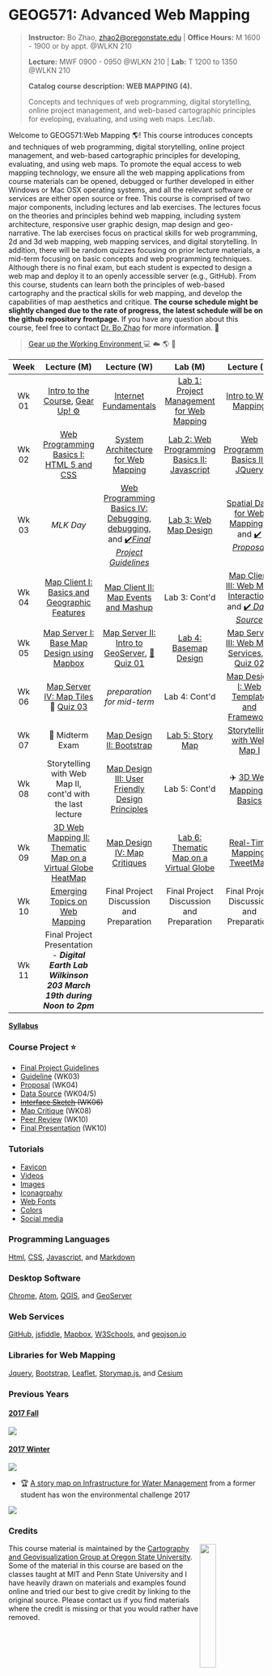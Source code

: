 # GEOG571: Advanced Web Mapping

>**Instructor:** Bo Zhao, zhao2@oregonstate.edu | **Office Hours:** M 1600 - 1900 or by appt. @WLKN 210
>
>**Lecture:** MWF 0900 - 0950 @WLKN 210 | **Lab:** T 1200 to 1350 @WLKN 210
>
>**Catalog course description: WEB MAPPING (4).**
>
>Concepts and techniques of web programming, digital storytelling, online project management, and web-based cartographic principles for eveloping, evaluating, and using web maps. Lec/lab.


Welcome to GEOG571:Web Mapping :earth_americas:! This course introduces concepts and techniques of web programming, digital storytelling, online project management, and web-based cartographic principles for developing, evaluating, and using web maps. To promote the equal access to web mapping technology, we ensure all the web mapping applications from course materials can be opened, debugged or further developed in either Windows or Mac OSX operating systems, and all the relevant software or services are either open source or free. This course is comprised of two major components, including lectures and lab exercises. The lectures focus on the theories and principles behind web mapping, including system architecture, responsive user graphic design, map design and geo-narrative. The lab exercises focus on practical skills for web programming, 2d and 3d web mapping, web mapping services, and digital storytelling. In addition, there will be random quizzes focusing on prior lecture materials, a mid-term focusing on basic concepts and web programming techniques. Although there is no final exam, but each student is expected to design a web map and deploy it to an openly accessible server (e.g., GitHub). From this course, students can learn both the principles of web-based cartography and the practical skills for web mapping, and develop the capabilities of map aesthetics and critique. **The course schedule might be slightly changed due to the rate of progress, the latest schedule will be on the github repository frontpage.** If you have any question about this course, feel free to contact [Dr. Bo Zhao](mail://zhao2@oregonstate.edu) for more information. :raising_hand:



> [Gear up the Working Environment ](resources/gearup.md) :computer: :cloud: :earth_americas: :beer:





| Week  |                                           Lecture (M)                                           |                                                                        Lecture (W)                                                                        |                          Lab (M)                           |                       Lecture (F)                        |                                   Reading                                    |
|:-----:|:-----------------------------------------------------------------------------------------------:|:---------------------------------------------------------------------------------------------------------------------------------------------------------:|:----------------------------------------------------------:|:--------------------------------------------------------:|:----------------------------------------------------------------------------:|
| Wk 01 |          [Intro to the Course](lectures/lec01), [Gear Up! :gear:](resources/gearup.md)          |                                                          [Internet Fundamentals](lectures/lec00)                                                          |  [Lab 1: Project Management for Web Mapping](labs/lab01)   |          [Intro to Web Mapping](lectures/lec02)          |            [Markdown, Links and Command Lines](readings/wk01.md)             |
| Wk 02 |                   [Web Programming Basics I: HTML 5 and CSS](lectures/lec03)                    |                                                   [System Architecture for Web Mapping](lectures/lec04)                                                   | [Lab 2: Web Programming Basics II: Javascript](labs/lab02) |   [Web Programming Basics III: JQuery](lectures/lec05)   |                 [HTML, CSS and Javascript](readings/wk02.md)                 |
| Wk 03 |                                            *MLK Day*                                            |[Web Programming Basics IV: Debugging](lectures/lec05), [debugging](https://scotch.io/tutorials/debugging-javascript-with-chrome-devtools-breakpoints), and [:heavy_check_mark:*Final Project Guidelines*](project/readme.md)|       [Lab 3: Web Map Design](labs/lab03/readme.md)        |      [Spatial Data for Web Mapping](lectures/lec06), ,  and [:heavy_check_mark: *Proposal*]()      | Cont'd with last week's reanding and [Leaflet and GeoJson](readings/wk03.md) |
| Wk 04 |                 [Map Client I: Basics and Geographic Features](lectures/lec07)                  |                                                  [Map Client II: Map Events and Mashup](lectures/lec08)                                                   |                       Lab 3: Cont'd                        |  [Map Client III: Web Map Interaction](lectures/lec09),  and [:heavy_check_mark: *Data Source*](project/datasource.md)   |  [GeoServer Documentation](readings/wk04.md)                  |
| Wk 05 |                  [Map Server I: Base Map Design using Mapbox](lectures/lec13)   |    [Map Server II: Intro to GeoServer](lectures/lec10), [:rocket: Quiz 01](quizzes/quiz01/)  |     [Lab 4: Basemap Design](labs/lab04/)     |    [Map Server III: Web Map Services](lectures/lec12), :rocket: [Quiz 02](quizzes/quiz02)    |                [Bing Map Tile, WFS and WMS](readings/wk05.md)                |
| Wk 06 |                           [Map Server IV: Map Tiles](lectures/lec14)  :rocket: [Quiz 03](quizzes/quiz03)                          |                                             *preparation for mid-term*                                              |                       Lab 4: Cont'd                        |                      [Map Design I: Web Template and Framework](lectures/lec15)                 |                 [Bootstrap Documentation](readings/wk06.md)                  |
| Wk 07 |                :book: Midterm Exam                        |                                                        [Map Design II: Bootstrap](lectures/lec16)                                                         |          [Lab 5: Story Map](labs/lab05/readme.md)          |      [Storytelling with Web Map I](lectures/lec17)       |                [Web Map Design Principles](readings/wk07.md)                 |
| Wk 08 |                   Storytelling with Web Map II, cont'd with the last lecture                    |                                       [Map Design III: User Friendly Design Principles](lectures/lec19)                                      |                       Lab 5: Cont'd                        |  :airplane:  [3D Web Mapping I: Basics](lectures/lec23)  |                   [Cesium Documentation](readings/wk08.md)                   |
| Wk 09 | [3D Web Mapping II: Thematic Map on a Virtual Globe](lectures/lec25)  [HeatMap](lectures/lec21) |                                                      [Map Design IV: Map Critiques](lectures/lec22)                                                       |   [Lab 6:  Thematic Map on a Virtual Globe](labs/lab06)    |      [Real-Time Mapping: TweetMap](lectures/lec20)       |                  [Server-Side JavaScript](readings/wk09.md)                  |
| Wk 10 |                        [Emerging Topics on Web Mapping](lectures/lec26)                         |                                                         Final Project Discussion and Preparation                                                          |          Final Project Discussion and Preparation          | Final Project Discussion and Preparation    |        [Elwood et al. (2012), Sui and Zhao (2015)](readings/wk10.md)         |
| Wk 11 |    Final Project Presentation - ***Digital Earth Lab Wilkinson 203 March 19th during Noon to 2pm***                                          |                                                                                                         |                  |     |                |






[**Syllabus**](resources/geog571-syllabus.pdf)

### Course Project :star:
-  [Final Project Guidelines](project/readme.md)
 - [Guideline](project/readme.md) (WK03)
 - [Proposal]() (WK04)
 - [Data Source](project/datasource.md) (WK04/5)
 - ~~[Interface Sketch](project/sketch.md) (WK06)~~
 - [Map Critique](lectures/lec22) (WK08)
 - [Peer Review]() (WK10)
 - [Final Presentation]() (WK10)

### Tutorials

- [Favicon](lectures/lec16/readme.md)
- [Videos](resources/video.md)
- [Images](resources/image.md)
- [Iconagrpahy](resources/icon.md)
- [Web Fonts](resources/fonts.md)
- [Colors](resources/color.md)
- [Social media](lectures/lec16/readme.md)

### Programming Languages

[Html](), [CSS](), [Javascript](), and [Markdown]()

### Desktop Software

[Chrome](https://www.google.com/chrome/browser/desktop/index.html), [Atom](https://atom.io/), [QGIS](http://www.qgis.org/en/site/), and [GeoServer](http://geoserver.org/)

### Web Services

[GitHub](https://github.com/), [jsfiddle](https://jsfiddle.net/), [Mapbox](https://www.mapbox.com/), [W3Schools](https://www.w3schools.com/), and [geojson.io](http://geojson.io)
​
### Libraries for Web Mapping

[Jquery](https://jquery.com/), [Bootstrap](http://getbootstrap.com/), [Leaflet](https://leafletjs.com), [Storymap.js](https://github.com/jakobzhao/storymap), and [Cesium](cesiumjs.org)

### Previous Years

#### [2017 Fall](http://geoviz.ceoas.oregonstate.edu/geog571.html#portfolio)

![](resources/img/2017_fall.jpg)

#### [2017 Winter](http://geoviz.ceoas.oregonstate.edu/project_gallery/)

![](resources/img/2017_winter.jpg)

- :trophy: [A story map on Infrastructure for Water Management](http://rawgit.com/cartobaldrica/water_atlas/master/infrastructure_index.html) from a former student has won the environmental challenge 2017

![](resources/img/2017-envchallenge.jpg)

### Credits
<img src="resources/img/logo.png" width="25%" height="25%" align="right" />This course material is maintained by the [Cartography and Geovisualization Group at Oregon State University](http://geoviz.ceoas.oregonstate.edu). Some of the material in this course are based on the classes taught at MIT and Penn State University and I have heavily drawn on materials and examples found online and tried our best to give credit by linking to the original source. Please contact us if you find materials where the credit is missing or that you would rather have removed.
